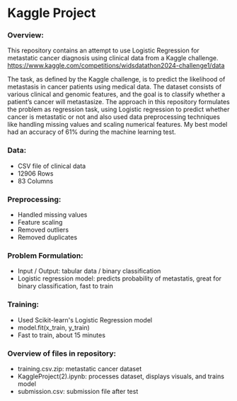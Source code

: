 # Kaggle Project

### Overview:

This repository contains an attempt to use Logistic Regression for metastatic cancer diagnosis using clinical data from a Kaggle challenge.
https://www.kaggle.com/competitions/widsdatathon2024-challenge1/data

The task, as defined by the Kaggle challenge, is to predict the likelihood of metastasis in cancer patients using medical data. The dataset consists of various clinical and genomic features, and the goal is to classify whether a patient’s cancer will metastasize. The approach in this repository formulates the problem as regression task, using Logistic regression to predict whether cancer is metastatic or not and also used data preprocessing techniques like handling missing values and scaling numerical features. My best model had an accuracy of 61% during the machine learning test.

### Data:

- CSV file of clinical data
- 12906 Rows
- 83 Columns

### Preprocessing:

- Handled missing values
- Feature scaling
- Removed outliers
- Removed duplicates

### Problem Formulation:

- Input / Output:
  tabular data / binary classification
- Logistic regression model: predicts probability of metastatis,
  great for binary classification, fast to train
  
### Training:

- Used Scikit-learn's Logistic Regression model
- model.fit(x_train, y_train)
- Fast to train, about 15 minutes

### Overview of files in repository:

- training.csv.zip: metastatic cancer dataset
- KaggleProject(2).ipynb: processes dataset, displays visuals, and trains model
- submission.csv: submission file after test



